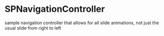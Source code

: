 SPNavigationController
======================

sample navigation controller that allows for all slide animations, not just the usual slide from right to left
